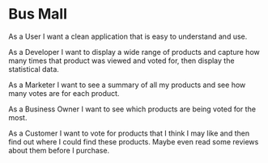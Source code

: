 # Bus Mall

As a User I want a clean application that is easy to understand and use.  

As a Developer I want to display a wide range of products and capture how many times that product was viewed and voted for, then display the statistical data.

As a Marketer I want to see a summary of all my products and see how many votes are for each product.

As a Business Owner I want to see which products are being voted for the most.

As a Customer I want to vote for products that I think I may like and then find out where I could find these products.  Maybe even read some reviews about them before I purchase.